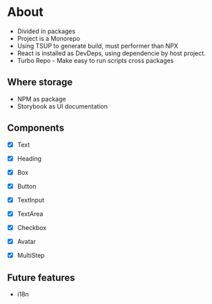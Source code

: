 # About

* Divided in packages
* Project is a Monorepo
* Using TSUP to generate build, must performer than NPX
* React is installed as DevDeps, using dependencie by host project.
* Turbo Repo - Make easy to run scripts cross packages

## Where storage

* NPM as package
* Storybook as UI documentation

## Components

* [x] Text
* [x] Heading
* [x] Box
* [x] Button
* [x] TextInput
* [x] TextArea
* [x] Checkbox
* [x] Avatar
* [x] MultiStep




## Future features
* i18n